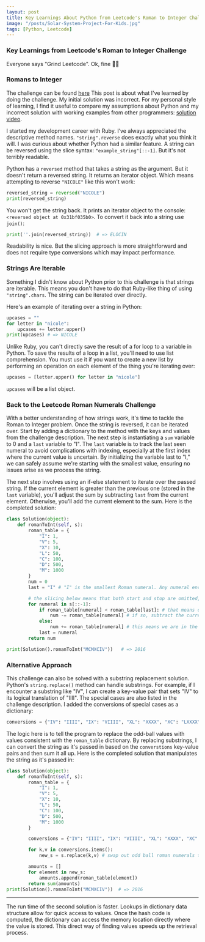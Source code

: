 ```yaml
---
layout: post
title: Key Learnings About Python from Leetcode's Roman to Integer Challenge
image: "/posts/Solar-System-Project-For-Kids.jpg"
tags: [Python, Leetcode]
---
```


### Key Learnings from Leetcode's Roman to Integer Challenge

Everyone says "Grind Leetcode". Ok, fine 👩‍🎓

### Romans to Integer

The challenge can be found [here](https://leetcode.com/problems/roman-to-integer/description/)
This post is about what I've learned by doing the challenge. My initial solution was incorrect. For my personal style of learning, I find it useful to compare my assumptions about Python and my incorrect solution with working examples from other programmers: [solution video](https://www.youtube.com/watch?v=_5MYW7n1U-I).

I started my development career with Ruby. I’ve always appreciated the descriptive method names. `"string".reverse` does exactly what you think it will. I was curious about whether Python had a similar feature. A string can be reversed using the slice syntax: `"example_string"[::-1]`. But it's not terribly readable.

Python has a `reversed` method that takes a string as the argument. But it doesn't return a reversed string. It returns an iterator object. Which means attempting to reverse `"NICOLE"` like this won't work:

```python
reversed_string = reversed("NICOLE")
print(reversed_string)
```

You won't get the string back. It prints an iterator object to the console: `<reversed object at 0x31bf035b0>`. To convert it back into a string use `join()`:

```python
print(''.join(reversed_string))  # => ELOCIN
```

Readability is nice. But the slicing approach is more straightforward and does not require type conversions which may impact performance.

### Strings Are Iterable

Something I didn't know about Python prior to this challenge is that strings are iterable. This means you don't have to do that Ruby-like thing of using `"string".chars`. The string can be iterated over directly.

Here's an example of iterating over a string in Python:

```python
upcases = ""
for letter in "nicole":
    upcases += letter.upper()
print(upcases) # => NICOLE
```

Unlike Ruby, you can't directly save the result of a for loop to a variable in Python. To save the results of a loop in a list, you'll need to use list comprehension. You must use it if you want to create a new list by performing an operation on each element of the thing you're iterating over:

```python
upcases = [letter.upper() for letter in "nicole"]
```

`upcases` will be a list object.

### Back to the Leetcode Roman Numerals Challenge

With a better understanding of how strings work, it's time to tackle the Roman to Integer problem. Once the string is reversed, it can be iterated over. Start by adding a dictionary to the method with the keys and values from the challenge description. The next step is instantiating a `sum` variable to 0 and a `last` variable to "I". The `last` variable is to track the last seen numeral to avoid complications with indexing, especially at the first index where the current value is uncertain. By initializing the variable last to "I," we can safely assume we're starting with the smallest value, ensuring no issues arise as we process the string.

The next step involves using an if-else statement to iterate over the passed string. If the current element is greater than the previous one (stored in the `last` variable), you'll adjust the sum by subtracting `last` from the current element. Otherwise, you'll add the current element to the sum. Here is the completed solution:

```python
class Solution(object):
    def romanToInt(self, s):
        roman_table = {
            "I": 1,
            "V": 5,
            "X": 10,
            "L": 50,
            "C": 100,
            "D": 500,
            "M": 1000
        }
        num = 0
        last = "I" # "I" is the smallest Roman numeral. Any numeral encountered later will either be equal to or larger than "I."

        # the slicing below means that both start and stop are omitted, so Python defaults to the entire string
        for numeral in s[::-1]:
            if roman_table[numeral] < roman_table[last]: # that means one of the special cases is happening -- like IV.
                num -= roman_table[numeral] # if so, subtract the current element from the num value which is instantiated as 0
            else:
                num += roman_table[numeral] # this means we are in the normal case where the current numeral should be added to num
            last = numeral
        return num

print(Solution().romanToInt("MCMXCIV"))   # => 2016
```

### Alternative Approach

This challenge can also be solved with a substring replacement solution. Python's `string.replace()` method can handle substrings. For example, if I encounter a substring like "IV", I can create a key-value pair that sets "IV" to its logical translation of "IIII". The special cases are also listed in the challenge description. I added the conversions of special cases as a dictionary:

```python
conversions = {"IV": "IIII", "IX": "VIIII", "XL": "XXXX", "XC": "LXXXX", "CD": "CCCC", "CM": "DCCCC"}
```

The logic here is to tell the program to replace the odd-ball values with values consistent with the `roman_table` dictionary. By replacing substrings, I can convert the string as it's passed in based on the `converstions` key-value pairs and then sum it all up. Here is the completed solution that manipulates the string as it's passed in:

```python
class Solution(object):
    def romanToInt(self, s):
        roman_table = {
            "I": 1,
            "V": 5,
            "X": 10,
            "L": 50,
            "C": 100,
            "D": 500,
            "M": 1000
        }

        conversions = {"IV": "IIII", "IX": "VIIII", "XL": "XXXX", "XC": "LXXXX", "CD": "CCCC", "CM": "DCCCC"}

        for k,v in conversions.items():
            new_s = s.replace(k,v) # swap out odd ball roman numerals to be consistent with roman_table

        amounts = []
        for element in new_s:
            amounts.append(roman_table[element])
        return sum(amounts)
print(Solution().romanToInt("MCMXCIV"))  # => 2016
```

---

The run time of the second solution is faster. Lookups in dictionary data structure allow for quick access to values. Once the hash code is computed, the dictionary can access the memory location directly where the value is stored. This direct way of finding values speeds up the retrieval process.
